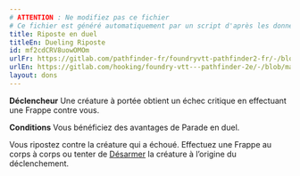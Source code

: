 ```yaml
---
# ATTENTION : Ne modifiez pas ce fichier
# Ce fichier est généré automatiquement par un script d'après les données du module Foundry VTT officiel et de sa traduction
title: Riposte en duel
titleEn: Dueling Riposte
id: mf2cdCRV8uowOMOm
urlFr: https://gitlab.com/pathfinder-fr/foundryvtt-pathfinder2-fr/-/blob/master/data/feats/mf2cdCRV8uowOMOm.htm
urlEn: https://gitlab.com/hooking/foundry-vtt---pathfinder-2e/-/blob/master/packs/data/feats.db/dueling-riposte.json
layout: dons
---
```

**Déclencheur** Une créature à portée obtient un échec critique en effectuant une Frappe contre vous.

**Conditions** Vous bénéficiez des avantages de Parade en duel.

Vous ripostez contre la créature qui a échoué. Effectuez une Frappe au corps à corps ou tenter de [Désarmer](../actions/désarmer.html) la créature à l’origine du déclenchement.
